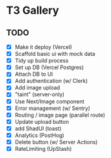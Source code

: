 # T3 Gallery

## TODO

- [x] Make it deploy (Vercel)
- [x] Scaffold basic ui with mock data
- [x] Tidy up build process
- [x] Set up DB (Vercel Postgres)
- [x] Attach DB to UI
- [x] Add authentication (w/ Clerk)
- [x] Add image upload
- [x] "taint" (server-only)
- [x] Use Next/Image component
- [x] Error management (w/ Sentry)
- [x] Routing / image page (parallel route)
- [x] Update upload button
- [x] add ShadUI (toast)
- [x] Analytics (PostHog)
- [x] Delete button (w/ Server Actions)
- [x] RateLimiting (UpStash)
